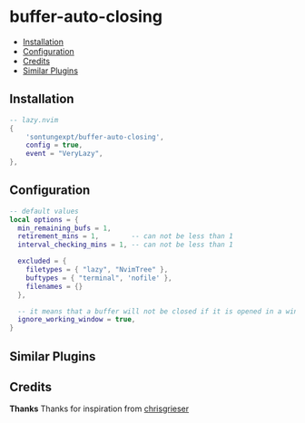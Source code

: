 # buffer-auto-closing

<!--toc:start-->

- [Installation](#installation)
- [Configuration](#configuration)
- [Credits](#credits)
- [Similar Plugins](#similar-plugins)

<!--toc:end-->

## Installation

```lua
-- lazy.nvim
{
    'sontungexpt/buffer-auto-closing',
	config = true,
	event = "VeryLazy",
},
```

## Configuration

```lua
-- default values
local options = {
  min_remaining_bufs = 1,
  retirement_mins = 1,        -- can not be less than 1
  interval_checking_mins = 1, -- can not be less than 1

  excluded = {
    filetypes = { "lazy", "NvimTree" },
    buftypes = { "terminal", 'nofile' },
    filenames = {}
  },

  -- it means that a buffer will not be closed if it is opened in a window
  ignore_working_window = true,
}
```

## Similar Plugins

## Credits

**Thanks**
Thanks for inspiration from [chrisgrieser](https://github.com/chrisgrieser/nvim-early-retirement)

